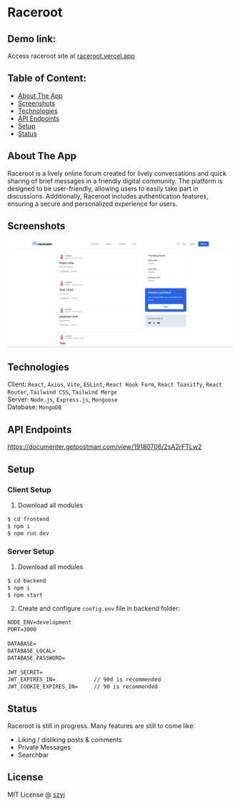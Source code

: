 # Raceroot

## Demo link:
Access raceroot site at [raceroot.vercel.app](https://raceroot.vercel.app/)


## Table of Content:
- [About The App](#about-the-app)
- [Screenshots](#screenshots)
- [Technologies](#technologies)
- [API Endpoints](#api)
- [Setup](#setup)
- [Status](#status)


## About The App
Raceroot is a lively online forum created for lively conversations and quick sharing of brief messages in a friendly digital community. The platform is designed to be user-friendly, allowing users to easily take part in discussions. Additionally, Raceroot includes authentication features, ensuring a secure and personalized experience for users.


## Screenshots
![Images](/frontend/screenshots/raceroot.png)


## Technologies
Client: `React`, `Axios`, `Vite`, `ESLint`, `React Hook Form`, `React Toasitfy`, `React Router`, `Tailwind CSS`, `Tailwind Merge` <br>
Server: `Node.js`, `Express.js`, `Mongoose` <br>
Database: `MongoDB`

<a name="api"></a>
## API Endpoints
https://documenter.getpostman.com/view/19180706/2sA2rFTLw2


<a name="setup"></a>
## Setup
### Client Setup
1. Download all modules
```
$ cd frontend
$ npm i
$ npm run dev
```

### Server Setup
1. Download all modules
```
$ cd backend
$ npm i
$ npm start
```

2. Create and configure `config.env` file in backend folder:
```env
NODE_ENV=development
PORT=3000

DATABASE=
DATABASE_LOCAL=
DATABASE_PASSWORD=

JWT_SECRET=
JWT_EXPIRES_IN=            // 90d is recommended
JWT_COOKIE_EXPIRES_IN=     // 90 is recommended
```


## Status
Raceroot is still in progress. Many features are still to come like:
- Liking / disliking posts & comments
- Private Messages
- Searchbar


## License
MIT License @ [szyi](https://www.szyi.xyz)
